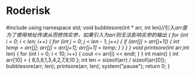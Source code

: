# Roderisk
#include <iostream>
using namespace std;
void bubblesore(int * arr, int len)//引入*arr是为了使用地址传递从而修饰实参，如果引入为arr则无法影响实参的输出
{
	for (int i = 0; i < len; i++)
	{
		for (int j = 0; j < len - 1; j++)
		{
			if (arr[j] > arr[j+1])
			{
				int temp = arr[j];
				arr[j] = arr[j+1];
				arr[j+1] = temp;
			}
		}
	}
}
void printsore(int* arr,int len)
{
	for (int i = 0; i < 10; i++)
	{
		cout << arr[i] << endl;
	}
}
int main() 
{
	int arr[10] = { 8,5,6,1,3,4,2,7,9,10 };
	int len = sizeof(arr) / sizeof(arr[0]);
	bubblesore(arr, len);
	printsore(arr, len);
	system("pause");
	return 0;
}
